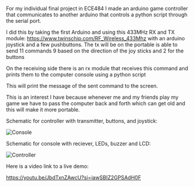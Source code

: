 
For my individual final project in ECE484 I made an arduino game controller that communicates to another arduino that controls a python script through the serial port.

I did this by taking the first Arduino and using this 433MHz RX and TX module:
https://www.twinschip.com/RF_Wireless_433Mhz
with an arduino joystick and a few pushbuttons. The tx will be on the portable is able to send 11 commands 9 based on the direction of the joy sticks and 2 for the buttons

On the receiving side there is an rx module that receives this command and prints them to the computer console using a python script

This will print the message of the sent command to the screen.

This is an interest I have because whenever me and my friends play my game we have to pass the computer back and forth which can get old and this will make it more portable.

Schematic for controller with transmitter, buttons, and joystick:

![Console](https://github.com/RobLytton/ECE484_Spring23_Controller/assets/92745408/ed4824ed-b32b-452e-a2fd-0aaaf0e5f780)

Schematic for console with reciever, LEDs, buzzer and LCD:

![Controller](https://github.com/RobLytton/ECE484_Spring23_Controller/assets/92745408/236660da-ff91-4a74-96ff-93c87847469d)

Here is a video link to a live demo: 

https://youtu.be/JbdTxnZAwcU?si=iawSBIZ2GPSAdH0F
